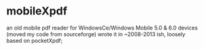 # mobileXpdf

an old mobile pdf reader for WindowsCe/Windows Mobile 5.0 & 6.0 devices (moved my code from sourceforge)
wrote it in ~2008-2013 ish, loosely based on pocketXpdf;

